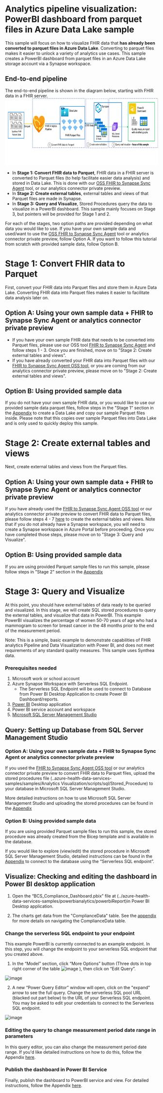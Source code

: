 # Analytics pipeline visualization: PowerBI dashboard from parquet files in Azure Data Lake sample

This sample will focus on how to visualize FHIR data that **has already been converted to parquet files in Azure Data Lake**. Converting to parquet files makes it easier to unlock a variety of analytics use cases. This sample creates a PowerBI dashboard from parquet files in an Azure Data Lake storage account via a Synapse workspace.

## End-to-end pipeline
The end-to-end pipeline is shown in the diagram below, starting with FHIR data in a FHIR server. 
<img src="./images/analyticspipelinediagram.png" height="220">
- In **Stage 1: Convert FHIR data to Parquet**, FHIR data in a FHIR server is converted to Parquet files (to help facilitate easier data analysis) and stored in Data Lake. This is done with our [OSS FHIR to Synapse Sync Agent](https://github.com/microsoft/FHIR-Analytics-Pipelines/blob/main/FhirToDataLake/docs/Deploy-FhirToDatalake.md) tool, or our analytics connector private preview. 
- In **Stage 2: Create external tables**, external tables and views of that Parquet files are made in Synapse.
- In **Stage 3: Query and Visualize**, Stored Procedures query the data to visualize in a PowerBI dashboard. This sample mainly focuses on Stage 3, but pointers will be provided for Stage 1 and 2. 

For each of the stages, two option paths are provided depending on what data you would like to use. If you have your own sample data and used/want to use the [OSS FHIR to Synapse Sync Agent](https://github.com/microsoft/FHIR-Analytics-Pipelines/blob/main/FhirToDataLake/docs/Deploy-FhirToDatalake.md) tool or analytics connector private preview, follow Option A. If you want to follow this tutorial from scratch with provided sample data, follow Option B. 

# Stage 1: Convert FHIR data to Parquet
First, convert your FHIR data into Parquet files and store them in Azure Data Lake. Converting FHIR data into Parquet files makes it easier to facilitate data analysis later on.
## Option A: Using your own sample data + FHIR to Synapse Sync Agent or analytics connector private preview
- If you have your own sample FHIR data that needs to be converted into Parquet files, please use our OSS tool [FHIR to Synapse Sync Agent](https://github.com/microsoft/FHIR-Analytics-Pipelines/blob/main/FhirToDataLake/docs/Deploy-FhirToDatalake.md) and follow steps 1 - 3. Once you are finished, move on to "Stage 2: Create external tables and views". 
- If you have already converted your FHIR data into Parquet files with our [FHIR to Synapse Sync Agent OSS tool](https://github.com/microsoft/FHIR-Analytics-Pipelines/blob/main/FhirToDataLake/docs/Deploy-FhirToDatalake.md), or you are coming from our analytics connector private preview, please move on to "Stage 2: Create external tables and views".

## Option B: Using provided sample data
If you do not have your own sample FHIR data, or you would like to use our provided sample data parquet files, follow steps in the "Stage 1" section in the [Appendix](https://github.com/Azure-Samples/azure-health-data-services-samples/blob/snarang/powerbianalytics/samples/Analytics%20Visualization/docs/Appendix.md#stage-1-convert-fhir-data-to-parquet-option-b-using-provided-sample-data) to create a Data Lake and copy our sample Parquet files inside. Please note that this copies over sample Parquet files into Data Lake and is only used to quickly deploy this sample.


# Stage 2: Create external tables and views
Next, create external tables and views from the Parquet files. 
## Option A: Using your own sample data + FHIR to Synapse Sync Agent or analytics connector private preview
If you have already used the [FHIR to Synapse Sync Agent OSS tool](https://github.com/microsoft/FHIR-Analytics-Pipelines/blob/main/FhirToDataLake/docs/Deploy-FhirToDatalake.md) or our analytics connector private preview to convert FHIR data to Parquet files, please follow steps 4 - 7 [here](https://github.com/microsoft/FHIR-Analytics-Pipelines/blob/main/FhirToDataLake/docs/Deploy-FhirToDatalake.md) to create the external tables and views. Note that if you do not already have a Synapse workspace, you will need to create a Synapse workspace in Azure Portal before proceeding. Once you have completed those steps, please move on to "Stage 3: Query and Visualize".

## Option B: Using provided sample data 
If you are using provided Parquet sample files to run this sample, please follow steps in "Stage 2" section in the [Appendix](https://github.com/Azure-Samples/azure-health-data-services-samples/blob/snarang/powerbianalytics/samples/Analytics%20Visualization/docs/Appendix.md#stage-2-create-external-tables-and-views-option-b-using-provided-sample-data)


# Stage 3: Query and Visualize
At this point, you should have external tables of data ready to be queried and visualized. In this stage, we will create SQL stored procedures to query the external tables, and visualize that data in PowerBI. This example PowerBI visualizes the percentage of women 50-70 years of age who had a mammogram to screen for breast cancer in the 48 months prior to the end of the measurement period. 

Note: This is a simple, basic example to demonstrate capabilities of FHIR analytics Pipeline and Data Visualization with Power BI, and does not meet requirements of any standard quality measures. This sample uses Synthea data.

### Prerequisites needed
1.	Microsoft work or school account
2.	Azure Synapse Workspace with Serverless SQL Endpoint.
	-	The Serverless SQL Endpoint will be used to connect to Database from Power BI Desktop Application to create Power BI Dashboard/reports.
3.	[Power BI](https://www.microsoft.com/en-us/download/details.aspx?id=58494) Desktop application
4.	Power BI service account and workspace
5.	[Microsoft SQL Server Management Studio](https://learn.microsoft.com/en-us/sql/ssms/download-sql-server-management-studio-ssms?view=sql-server-ver16)


## Query: Setting up Database from SQL Server Management Studio

### Option A: Using your own sample data + FHIR to Synapse Sync Agent or analytics connector private preview
If you used the [FHIR to Synapse Sync Agent OSS tool](https://github.com/microsoft/FHIR-Analytics-Pipelines/blob/main/FhirToDataLake/docs/Deploy-FhirToDatalake.md) or our analytics connector private preview to convert FHIR data to Parquet files, upload the stored procedures file (..azure-health-data-services-samples/samples/Analytics Visualization/scripts/sql/Stored_Procedure) to your database in Microsoft SQL Server Management Studio. 

More detailed instructions on how to use Microsoft SQL Server Management Studio and uploading the stored procedures can be found in the [Appendix](https://github.com/Azure-Samples/azure-health-data-services-samples/blob/snarang/powerbianalytics/samples/Analytics%20Visualization/docs/Appendix.md#uploading-stored-procedures-for-querying)
 

###  Option B: Using provided sample data 
If you are using provided Parquet sample files to run this sample, the stored procedure was already created from the Bicep template and is available in the database.

If you would like to explore (view/edit) the stored procedure in Microsoft SQL Server Management Studio, detailed instructions can be found in the [Appendix](https://github.com/Azure-Samples/azure-health-data-services-samples/blob/snarang/powerbianalytics/samples/Analytics%20Visualization/docs/Appendix.md#connecting-to-microsoft-sql-server-management-studio) to connect to the database using the “Serverless SQL endpoint”.


## Visualize: Checking and editing the dashboard in Power BI desktop application

1. Open the “BCS_Compliance_Dashboard.pbix” file at (../azure-health-data-services-samples/powerbianalytics/powerbiReport)in Power BI Desktop application. 

2. The charts get data from the "ComplianceData" table. See the [appendix](https://github.com/Azure-Samples/azure-health-data-services-samples/blob/snarang/powerbianalytics/samples/Analytics%20Visualization/docs/Appendix.md#navigating-the-compliancedata-table) for more details on navigating the ComplianceData table. 

### Change the serverless SQL endpoint to your endpoint
This example PowerBI is currently connected to an example endpoint. In this step, you will change the endpoint to your serverless SQL endpoint that you created above.
1.	In the “Model” section,  click “More Options” button (Three dots in top right corner of the table  ![image](https://user-images.githubusercontent.com/116351573/209017528-05921e0d-4ca9-493b-b520-d09325e01e39.png)
), then click on “Edit Query”.

![image](https://user-images.githubusercontent.com/116351573/209017551-5221c58e-d74c-4421-9261-09ca4779134d.png)

2.	A new “Power Query Editor” window will open, click on the "expand" arrow to see the full query. Change the serverless SQL pool URL (blacked out part below) to the URL of your Serverless SQL endpoint. You may be asked to edit your credentials to connect to the Serverless SQL endpoint.

![image](https://user-images.githubusercontent.com/116351573/209017584-1aec6844-5840-4bdf-8f11-a2e7734f78a3.png)


### Editing the query to change measurement period date range in parameters
In this query editor, you can also change the measurement period date range. If you'd like detailed instructions on how to do this, follow the Appendix [here](https://github.com/Azure-Samples/azure-health-data-services-samples/blob/snarang/powerbianalytics/samples/Analytics%20Visualization/docs/Appendix.md#editing-the-query-to-change-measurement-period-date-range-in-parameters).


### Publish the dashboard in Power BI Service
Finally, publish the dashboard to PowerBI service and view. For detailed instructions, follow the Appendix [here](https://github.com/Azure-Samples/azure-health-data-services-samples/blob/snarang/powerbianalytics/samples/Analytics%20Visualization/docs/Appendix.md#publish-the-dashboard-in-powerbi-service).
